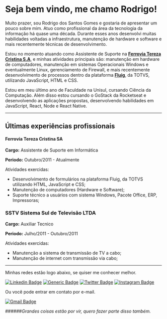 # Seja bem vindo, me chamo Rodrigo!

Muito prazer, sou Rodrigo dos Santos Gomes e gostaria de apresentar um pouco sobre mim. Atuo como profissional da área da tecnologia da informação há quase uma década. Durante esses anos desenvolvi muitas habilidades voltadas a infraestrutura, manutenção de hardware e software e mais recentemente técnicas de desenvolvimento.

Estou no momento atuando como Assistente de Suporte na **[Ferrovia Tereza Cristina S.A](https://ftc.com.br/)**, e minhas atividades principais são: manutenção em hardware de computadores, manutenção em sistemas Operacionais Windows e eventualmente Linux, gerenciamento de Firewall, e mais recentemente desenvolvimento de processos dentro da plataforma **[Fluig](https://www.totvs.com/fluig/)**, da TOTVS, utilizando JavaScript, HTML e CSS.

Estou em meu último ano de Faculdade na Unisul, cursando Ciência da Computação. Além disso estou cursando o GoStack da Rocketseat e desenvolvendo as aplicações propostas, desenvolvendo habilidades em JavaScript, React, Node e React Native.

---
## Últimas experiências profissionais

#### Ferrovia Tereza Cristina SA

**Cargo:** Assistente de Suporte em Informática

**Periodo:** Outubro/2011 - Atualmente

Atividades exercidas:
- Desenvolvimento de formulários na plataforma Fluig, da TOTVS utilizando HTML, JavaScript e CSS;
- Manutenção de computadores (Hardware e Software);
- Suporte técnico a usuários com sistema Windows, Pacote Office, ERP, Impressoras;


### SSTV Sistema Sul de Televisão LTDA

**Cargo:** Auxiliar Tecnico

**Periodo:** Julho/2011 - Outubro/2011


Atividades exercidas:
- Manutenção a sistema de transmissão de TV a cabo;
- Manutenção de internet com transmissão via cabo;



---

Minhas redes estão logo abaixo, se quiser me conhecer melhor.

[![Linkedin Badge](https://img.shields.io/badge/-LinkedIn-0A66C2?style=flat-square&labelColor=0A66C2&logo=Linkedin&logoColor=white&link=https://www.linkedin.com/in/rodrigodossantosgomes/)](https://www.linkedin.com/in/rodrigodossantosgomes/)
[![Generic Badge](https://img.shields.io/badge/%F0%9F%9A%80-Rocketseat-8257E6?style=flat-square&labelColor=8257E6&logo=%F0%9F%9A%80&logoColor=white&link=https://app.rocketseat.com.br/me/rodrigodossantosgomes)](https://app.rocketseat.com.br/me/rodrigodossantosgomes)
[![Twitter Badge](https://img.shields.io/badge/-Twitter-1DA1F2?style=flat-square&logo=twitter&logoColor=white&link=https://twitter.com/rodrigogomesdev)](https://twitter.com/rodrigogomesdev)
[![Instagram Badge](https://img.shields.io/badge/-Instagram-CC2D79?style=flat-square&logo=instagram&logoColor=white&link=https://www.instagram.com/rodrigodossantosgomes93/)](https://www.instagram.com/rodrigodossantosgomes93/)


Ou você pode entrar em contato por e-mail.

[![Gmail Badge](https://img.shields.io/badge/-dossantos.tb@gmail.com-C14438?style=flat-square&logo=Gmail&logoColor=white&link=mailto:dossantos.tb@gmail.com)](mailto:dossantos.tb@gmail.com)

######*Grandes coisas estão por vir, quero fazer parte disso também.*
